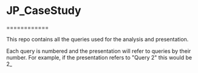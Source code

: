 # JP_CaseStudy
============

This repo contains all the queries used for the analysis and presentation. 

Each query is numbered and the presentation will refer to queries by their number. For example, if the presentation refers to "Query 2" this would be 2_
